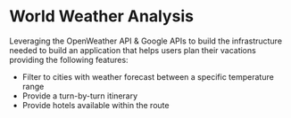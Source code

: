 # World Weather Analysis

Leveraging the OpenWeather API & Google APIs to build the infrastructure needed to build an application that helps users plan their vacations providing the following features: 

- Filter to cities with weather forecast between a specific temperature range
- Provide a turn-by-turn itinerary
- Provide hotels available within the route

